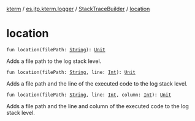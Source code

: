 [kterm](../../index.md) / [es.jtp.kterm.logger](../index.md) / [StackTraceBuilder](index.md) / [location](./location.md)

# location

`fun location(filePath: `[`String`](https://kotlinlang.org/api/latest/jvm/stdlib/kotlin/-string/index.html)`): `[`Unit`](https://kotlinlang.org/api/latest/jvm/stdlib/kotlin/-unit/index.html)

Adds a file path to the log stack level.

`fun location(filePath: `[`String`](https://kotlinlang.org/api/latest/jvm/stdlib/kotlin/-string/index.html)`, line: `[`Int`](https://kotlinlang.org/api/latest/jvm/stdlib/kotlin/-int/index.html)`): `[`Unit`](https://kotlinlang.org/api/latest/jvm/stdlib/kotlin/-unit/index.html)

Adds a file path and the line of the executed code to the log stack level.

`fun location(filePath: `[`String`](https://kotlinlang.org/api/latest/jvm/stdlib/kotlin/-string/index.html)`, line: `[`Int`](https://kotlinlang.org/api/latest/jvm/stdlib/kotlin/-int/index.html)`, column: `[`Int`](https://kotlinlang.org/api/latest/jvm/stdlib/kotlin/-int/index.html)`): `[`Unit`](https://kotlinlang.org/api/latest/jvm/stdlib/kotlin/-unit/index.html)

Adds a file path and the line and column of the executed code to the log stack level.

